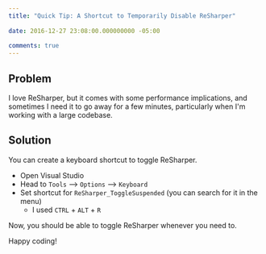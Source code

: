 ```yaml
---
title: "Quick Tip: A Shortcut to Temporarily Disable ReSharper"
 
date: 2016-12-27 23:08:00.000000000 -05:00
  
comments: true
---
```

## Problem
I love ReSharper, but it comes with some performance implications, and sometimes I need it to go away for a few minutes, particularly when I'm working with a large codebase.

## Solution
You can create a keyboard shortcut to toggle ReSharper.

* Open Visual Studio
* Head to `Tools` --> `Options` --> `Keyboard`
* Set shortcut for `ReSharper_ToggleSuspended` (you can search for it in the menu)
  * I used `CTRL` + `ALT` + `R`

Now, you should be able to toggle ReSharper whenever you need to.

Happy coding!